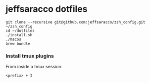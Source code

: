 jeffsaracco dotfiles
============

```
git clone --recursive git@github.com:jeffsaracco/zsh_config.git ~/zsh_config
cd ~/dotfiles
./install.sh
./macos
brew bundle
```

### Install tmux plugins

From inside a tmux session

```
<prefix> + I
```
